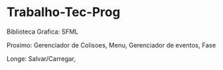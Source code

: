 # Trabalho-Tec-Prog
Biblioteca Grafica: SFML

Proximo: Gerenciador de Colisoes, Menu, Gerenciador de eventos, Fase

Longe: Salvar/Carregar, 


